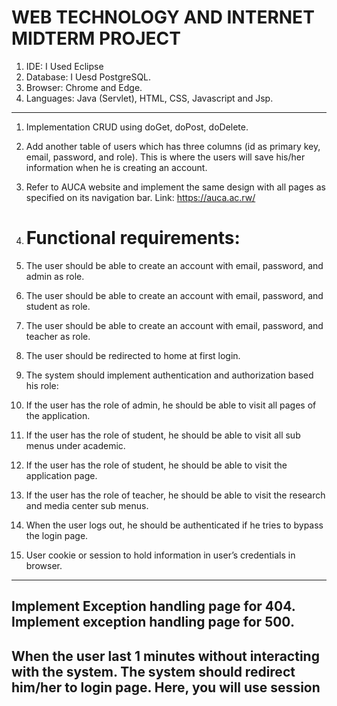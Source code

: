 WEB TECHNOLOGY AND INTERNET MIDTERM PROJECT
=================================================
 1. IDE: I Used Eclipse
 2. Database: I Uesd PostgreSQL.
 3. Browser: Chrome and Edge.
 4. Languages: Java (Servlet), HTML, CSS, Javascript and Jsp.
 ---------------------------------------------------------------
1. Implementation  CRUD using doGet, doPost, doDelete.

2. Add another table of users which has three columns (id as primary key, email, password, and 
role). This is where the users will save his/her information when he is creating an account.

3. Refer to AUCA website and implement the same design with all pages as specified on its 
navigation bar. Link: https://auca.ac.rw/

5. Functional requirements:
   ===============================================================
1. The user should be able to create an account with email, password, and admin as role.
2. The user should be able to create an account with email, password, and student as role.
3. The user should be able to create an account with email, password, and teacher as role.
4. The user should be redirected to home at first login.
5. The system should implement authentication and authorization based his role:
6.  If the user has the role of admin, he should be able to visit all pages of the application.
7.  If the user has the role of student, he should be able to visit all sub menus under academic.
8.  If the user has the role of student, he should be able to visit the application page.
9.  If the user has the role of teacher, he should be able to visit the research and media center sub menus.
10.  When the user logs out, he should be authenticated if he tries to bypass the login page.
11. User cookie or session to hold information in user’s credentials in browser.
---------------------------------------------------------------------------------------
Implement Exception handling page for 404.
Implement exception handling page for 500.
---------------------------------------------------------------------------------------
When the user last 1 minutes without interacting with the system. The system should redirect him/her to login page. Here, you will use session
---------------------------------------------------------------------------------------------
